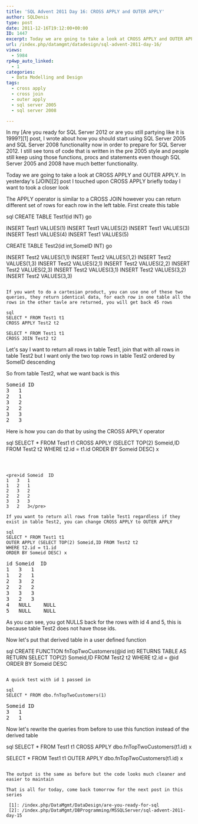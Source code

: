 ```yaml
---
title: 'SQL Advent 2011 Day 16: CROSS APPLY and OUTER APPLY'
author: SQLDenis
type: post
date: 2011-12-16T19:12:00+00:00
ID: 1447
excerpt: Today we are going to take a look at CROSS APPLY and OUTER APPLY. The APPLY operator is similar to a CROSS JOIN however you can return different set of rows for each row in the left table.
url: /index.php/datamgmt/datadesign/sql-advent-2011-day-16/
views:
  - 5984
rp4wp_auto_linked:
  - 1
categories:
  - Data Modelling and Design
tags:
  - cross apply
  - cross join
  - outer apply
  - sql server 2005
  - sql server 2008

---
```

In my [Are you ready for SQL Server 2012 or are you still partying like it is 1999?][1] post, I wrote about how you should start using SQL Server 2005 and SQL Server 2008 functionality now in order to prepare for SQL Server 2012. I still see tons of code that is written in the pre 2005 style and people still keep using those functions, procs and statements even though SQL Server 2005 and 2008 have much better functionality.

Today we are going to take a look at CROSS APPLY and OUTER APPLY. In yesterday's [JOIN][2] post I touched upon CROSS APPLY briefly today I want to took a closer look

The APPLY operator is similar to a CROSS JOIN however you can return different set of rows for each row in the left table. First create this table

sql
CREATE TABLE Test1(id INT)
go
 
INSERT Test1 VALUES(1)
INSERT Test1 VALUES(2)
INSERT Test1 VALUES(3)
INSERT Test1 VALUES(4)
INSERT Test1 VALUES(5)
 
 
CREATE TABLE Test2(id int,SomeID INT)
go
 
INSERT Test2 VALUES(1,1)
INSERT Test2 VALUES(1,2)
INSERT Test2 VALUES(1,3)
INSERT Test2 VALUES(2,1)
INSERT Test2 VALUES(2,2)
INSERT Test2 VALUES(2,3)
INSERT Test2 VALUES(3,1)
INSERT Test2 VALUES(3,2)
INSERT Test2 VALUES(3,3)
```

If you want to do a cartesian product, you can use one of these two queries, they return identical data, for each row in one table all the rows in the other tavle are returned, you will get back 45 rows

sql
SELECT * FROM Test1 t1
CROSS APPLY Test2 t2

SELECT * FROM Test1 t1
CROSS JOIN Test2 t2
```

Let's say I want to return all rows in table Test1, join that with all rows in table Test2 but I want only the two top rows in table Test2 ordered by SomeID descending

So from table Test2, what we want back is this

<pre>Someid	ID
3	1
2	1
3	2
2	2
3	3
2	3</pre>

Here is how you can do that by using the CROSS APPLY operator

sql
SELECT * FROM Test1 t1
CROSS APPLY (SELECT TOP(2) Someid,ID FROM Test2 t2
WHERE t2.id = t1.id
ORDER BY Someid DESC) x
```



<pre>id	Someid	ID
1	3	1
1	2	1
2	3	2
2	2	2
3	3	3
3	2	3</pre>

If you want to return all rows from table Test1 regardless if they exist in table Test2, you can change CROSS APPLY to OUTER APPLY

sql
SELECT * FROM Test1 t1
OUTER APPLY (SELECT TOP(2) Someid,ID FROM Test2 t2
WHERE t2.id = t1.id
ORDER BY Someid DESC) x
```



<pre>id	Someid	ID
1	3	1
1	2	1
2	3	2
2	2	2
3	3	3
3	2	3
4	NULL	NULL
5	NULL	NULL</pre>

As you can see, you got NULLS back for the rows with id 4 and 5, this is because table Test2 does not have those ids.

Now let's put that derived table in a user defined function

sql
CREATE FUNCTION fnTopTwoCustomers(@id int)
RETURNS TABLE
AS
RETURN
SELECT TOP(2) Someid,ID FROM Test2 t2
WHERE t2.id = @id
ORDER BY Someid DESC
```

A quick test with id 1 passed in

sql
SELECT * FROM dbo.fnTopTwoCustomers(1)
```



<pre>Someid	ID
3	1
2	1</pre>

Now let's rewrite the queries from before to use this function instead of the derived table

sql
SELECT * FROM Test1 t1
CROSS APPLY dbo.fnTopTwoCustomers(t1.id) x

SELECT * FROM Test1 t1
OUTER APPLY dbo.fnTopTwoCustomers(t1.id) x
```

The output is the same as before but the code looks much cleaner and easier to maintain

That is all for today, come back tomorrow for the next post in this series

 [1]: /index.php/DataMgmt/DataDesign/are-you-ready-for-sql
 [2]: /index.php/DataMgmt/DBProgramming/MSSQLServer/sql-advent-2011-day-15